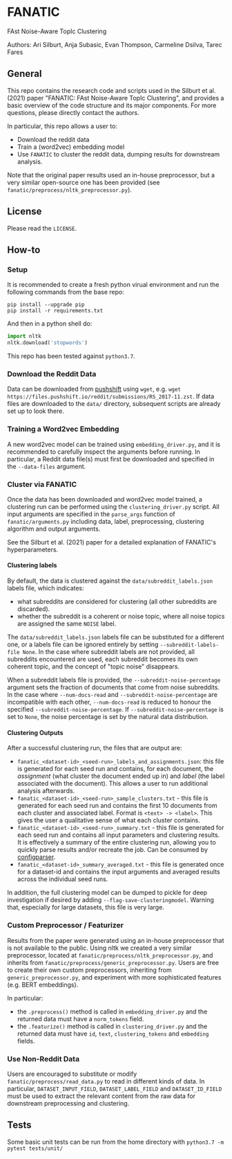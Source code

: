 # FANATIC
FAst Noise-Aware TopIc Clustering

Authors: Ari Silburt, Anja Subasic, Evan Thompson, Carmeline Dsilva, Tarec Fares

## General
This repo contains the research code and scripts used in the Silburt et al. (2021) paper "FANATIC: FAst Noise-Aware TopIc Clustering", and provides a basic overview of the code structure and its major components. For more questions, please directly contact the authors.

In particular, this repo allows a user to:
- Download the reddit data
- Train a (word2vec) embedding model
- Use `FANATIC` to cluster the reddit data, dumping results for downstream analysis. 

Note that the original paper results used an in-house preprocessor, but a very similar open-source one has been provided (see `fanatic/preprocess/nltk_preprocessor.py`).

## License
Please read the `LICENSE`.

## How-to
### Setup
It is recommended to create a fresh python virual environment and run the following commands from the base repo:
```
pip install --upgrade pip
pip install -r requirements.txt
```
And then in a python shell do:
```python
import nltk
nltk.download('stopwords')
```

This repo has been tested against `python3.7`.

### Download the Reddit Data
Data can be downloaded from [pushshift](https://files.pushshift.io/reddit/submissions/) using `wget`, e.g. `wget https://files.pushshift.io/reddit/submissions/RS_2017-11.zst`. If data files are downloaded to the `data/` directory, subsequent scripts are already set up to look there. 

### Training a Word2vec Embedding
A new word2vec model can be trained using `embedding_driver.py`, and it is recommended to carefully inspect the arguments before running. In particular, a Reddit data file(s) must first be downloaded and specified in the `--data-files` argument. 

### Cluster via FANATIC
Once the data has been downloaded and word2vec model trained, a clustering run can be performed using the `clustering_driver.py` script. All input arguments are specified in the `parse_args` function of `fanatic/arguments.py` including data, label, preprocessing, clustering algorithm and output arguments. 

See the Silburt et al. (2021) paper for a detailed explanation of FANATIC's hyperparameters.

#### Clustering labels
By default, the data is clustered against the `data/subreddit_labels.json` labels file, which indicates:
- what subreddits are considered for clustering (all other subreddits are discarded).
- whether the subreddit is a coherent or noise topic, where all noise topics are assigned the same `NOISE` label. 

The `data/subreddit_labels.json` labels file can be substituted for a different one, or a labels file can be ignored entirely by setting `--subreddit-labels-file None`. In the case where subreddit labels are not provided, all subreddits encountered are used, each subreddit becomes its own coherent topic, and the concept of "topic noise" disappears. 

When a subreddit labels file is provided, the `--subreddit-noise-percentage` argument sets the fraction of documents that come from noise subreddits. In the case where `--num-docs-read` and `--subreddit-noise-percentage` are incompatible with each other, `--num-docs-read` is reduced to honour the specified `--subreddit-noise-percentage`. If `--subreddit-noise-percentage` is set to `None`, the noise percentage is set by the natural data distribution. 


#### Clustering Outputs
After a successful clustering run, the files that are output are:
- `fanatic_<dataset-id>_<seed-run>_labels_and_assignments.json`: this file is generated for each seed run and contains, for each document, the *assignment* (what cluster the document ended up in) and *label* (the label associated with the document). This allows a user to run additional analysis afterwards.
- `fanatic_<dataset-id>_<seed-run>_sample_clusters.txt` - this file is generated for each seed run and contains the first 10 documents from each cluster and associated label. Format is `<text> -> <label>`. This gives the user a qualitative sense of what each cluster contains.
- `fanatic_<dataset-id>_<seed-run>_summary.txt` - this file is generated for each seed run and contains all input parameters and clustering results. It is effectively a summary of the entire clustering run, allowing you to quickly parse results and/or recreate the job. Can be consumed by [configparser](https://docs.python.org/3.7/library/configparser.html).
- `fanatic_<dataset-id>_summary_averaged.txt` - this file is generated once for a dataset-id and contains the input arguments and averaged results across the individual seed runs. 

In addition, the full clustering model can be dumped to pickle for deep investigation if desired by adding `--flag-save-clusteringmodel`. Warning that, especially for large datasets, this file is very large.

### Custom Preprocessor / Featurizer
Results from the paper were generated using an in-house preprocessor that is not available to the public. Using nltk we created a very similar preprocessor, located at `fanatic/preprocess/nltk_preprocessor.py`, and inherits from `fanatic/preprocess/generic_preprocessor.py`. Users are free to create their own custom preprocessors, inheriting from `generic_preprocessor.py`, and experiment with more sophisticated features (e.g. BERT embeddings).

In particular: 
- the `.preprocess()` method is called in `embedding_driver.py` and the returned data must have a `norm_tokens` field.
- the `.featurize()` method is called in `clustering_driver.py` and the returned data must have `id`, `text`, `clustering_tokens` and `embedding` fields. 

### Use Non-Reddit Data
Users are encouraged to substitute or modify `fanatic/preprocess/read_data.py` to read in different kinds of data. In particular, `DATASET_INPUT_FIELD`, `DATASET_LABEL_FIELD` and `DATASET_ID_FIELD` must be used to extract the relevant content from the raw data for downstream preprocessing and clustering. 

## Tests
Some basic unit tests can be run from the home directory with `python3.7 -m pytest tests/unit/`